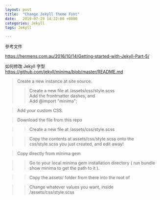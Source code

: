 ```yaml
---
layout: post
title:  "Change Jekyll Theme Font"
date:   2019-07-29 14:22:00 +0800
categories: Jekyll
tags: Jekyll

---
```


參考文件  

https://hermens.com.au/2016/10/14/Getting-started-with-Jekyll-Part-5/  

如何修改 Jekyll 字型
https://github.com/jekyll/minima/blob/master/README.md

> Create a new instance at site source.  
>
>> Create a new file at <your-site>/assets/css/style.scss    
>> Add the frontmatter dashes, and  
>> Add @import "minima";  

> Add your custom CSS.  
  
> Download the file from this repo  

>> Create a new file at <your-site>/assets/css/style.scss  </br>
  
>> Copy the contents at assets/css/style.scss onto the css/style.scss you just created, and edit away!  
  
> Copy directly from minima gem  

>> Go to your local minima gem installation directory ( run bundle show minima to get the path to it ).  

>> Copy the assets/ folder from there into the root of <your-site>  
  
>> Change whatever values you want, inside <your-site>/assets/css/style.scss  
  


